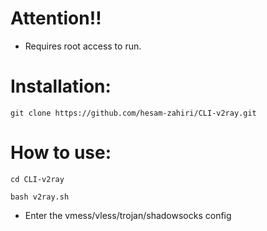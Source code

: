 # Attention‼️
- Requires root access to run.

# Installation:

```
git clone https://github.com/hesam-zahiri/CLI-v2ray.git
```

# How to use:
```
cd CLI-v2ray
```
```
bash v2ray.sh
```
- Enter the vmess/vless/trojan/shadowsocks config
